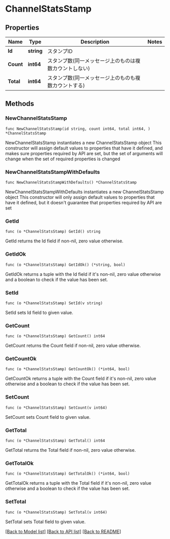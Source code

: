 # ChannelStatsStamp

## Properties

Name | Type | Description | Notes
------------ | ------------- | ------------- | -------------
**Id** | **string** | スタンプID | 
**Count** | **int64** | スタンプ数(同一メッセージ上のものは複数カウントしない) | 
**Total** | **int64** | スタンプ数(同一メッセージ上のものも複数カウントする) | 

## Methods

### NewChannelStatsStamp

`func NewChannelStatsStamp(id string, count int64, total int64, ) *ChannelStatsStamp`

NewChannelStatsStamp instantiates a new ChannelStatsStamp object
This constructor will assign default values to properties that have it defined,
and makes sure properties required by API are set, but the set of arguments
will change when the set of required properties is changed

### NewChannelStatsStampWithDefaults

`func NewChannelStatsStampWithDefaults() *ChannelStatsStamp`

NewChannelStatsStampWithDefaults instantiates a new ChannelStatsStamp object
This constructor will only assign default values to properties that have it defined,
but it doesn't guarantee that properties required by API are set

### GetId

`func (o *ChannelStatsStamp) GetId() string`

GetId returns the Id field if non-nil, zero value otherwise.

### GetIdOk

`func (o *ChannelStatsStamp) GetIdOk() (*string, bool)`

GetIdOk returns a tuple with the Id field if it's non-nil, zero value otherwise
and a boolean to check if the value has been set.

### SetId

`func (o *ChannelStatsStamp) SetId(v string)`

SetId sets Id field to given value.


### GetCount

`func (o *ChannelStatsStamp) GetCount() int64`

GetCount returns the Count field if non-nil, zero value otherwise.

### GetCountOk

`func (o *ChannelStatsStamp) GetCountOk() (*int64, bool)`

GetCountOk returns a tuple with the Count field if it's non-nil, zero value otherwise
and a boolean to check if the value has been set.

### SetCount

`func (o *ChannelStatsStamp) SetCount(v int64)`

SetCount sets Count field to given value.


### GetTotal

`func (o *ChannelStatsStamp) GetTotal() int64`

GetTotal returns the Total field if non-nil, zero value otherwise.

### GetTotalOk

`func (o *ChannelStatsStamp) GetTotalOk() (*int64, bool)`

GetTotalOk returns a tuple with the Total field if it's non-nil, zero value otherwise
and a boolean to check if the value has been set.

### SetTotal

`func (o *ChannelStatsStamp) SetTotal(v int64)`

SetTotal sets Total field to given value.



[[Back to Model list]](../README.md#documentation-for-models) [[Back to API list]](../README.md#documentation-for-api-endpoints) [[Back to README]](../README.md)


